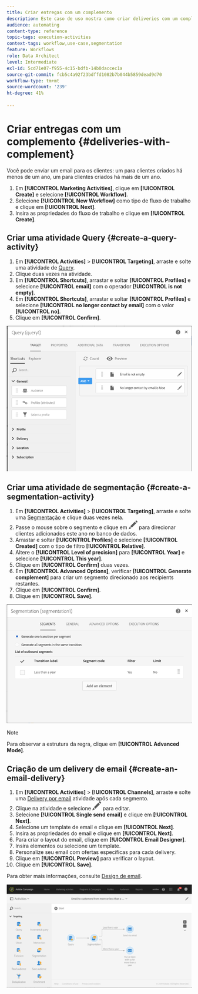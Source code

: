 ```yaml
---
title: Criar entregas com um complemento
description: Este caso de uso mostra como criar deliveries com um complemento.
audience: automating
content-type: reference
topic-tags: execution-activities
context-tags: workflow,use-case,segmentation
feature: Workflows
role: Data Architect
level: Intermediate
exl-id: 5cd71e07-f955-4c15-bdfb-14b0daccec1a
source-git-commit: fcb5c4a92f23bdffd1082b7b044b5859dead9d70
workflow-type: tm+mt
source-wordcount: '239'
ht-degree: 41%

---
```


# Criar entregas com um complemento {#deliveries-with-complement}

Você pode enviar um email para os clientes: um para clientes criados há menos de um ano, um para clientes criados há mais de um ano.

1. Em **[!UICONTROL Marketing Activities]**, clique em **[!UICONTROL Create]** e selecione **[!UICONTROL Workflow]**.
1. Selecione **[!UICONTROL New Workflow]** como tipo de fluxo de trabalho e clique em **[!UICONTROL Next]**.
1. Insira as propriedades do fluxo de trabalho e clique em **[!UICONTROL Create]**.

## Criar uma atividade Query {#create-a-query-activity}

1. Em **[!UICONTROL Activities]** > **[!UICONTROL Targeting]**, arraste e solte uma atividade de [Query](../../automating/using/query.md).
1. Clique duas vezes na atividade.
1. Em **[!UICONTROL Shortcuts]**, arrastar e soltar **[!UICONTROL Profiles]** e selecione **[!UICONTROL email]** com o operador **[!UICONTROL is not empty]**.
1. Em **[!UICONTROL Shortcuts]**, arrastar e soltar **[!UICONTROL Profiles]** e selecione **[!UICONTROL no longer contact by email]** com o valor **[!UICONTROL no]**.
1. Clique em **[!UICONTROL Confirm]**.

![](assets/wf-complement-query.png)

## Criar uma atividade de segmentação {#create-a-segmentation-activity}

1. Em **[!UICONTROL Activities]** > **[!UICONTROL Targeting]**, arraste e solte uma [Segmentação](../../automating/using/segmentation.md) e clique duas vezes nela.
1. Passe o mouse sobre o segmento e clique em ![](assets/edit_darkgrey-24px.png) para direcionar clientes adicionados este ano no banco de dados.
1. Arrastar e soltar **[!UICONTROL Profiles]** e selecione **[!UICONTROL Created]** com o tipo de filtro **[!UICONTROL Relative]**.
1. Altere o **[!UICONTROL Level of precision]** para **[!UICONTROL Year]** e selecione **[!UICONTROL This year]**.
1. Clique em **[!UICONTROL Confirm]** duas vezes.
1. Em **[!UICONTROL Advanced Options]**, verificar **[!UICONTROL Generate complement]** para criar um segmento direcionado aos recipients restantes.
1. Clique em **[!UICONTROL Confirm]**.
1. Clique em **[!UICONTROL Save]**.

![](assets/wf-complement-segmentation.png)

>[!NOTE]
>
>Para observar a estrutura da regra, clique em **[!UICONTROL Advanced Mode]**.

## Criação de um delivery de email {#create-an-email-delivery}

1. Em **[!UICONTROL Activities]** > **[!UICONTROL Channels]**, arraste e solte uma [Delivery por email](../../automating/using/email-delivery.md) atividade após cada segmento.
1. Clique na atividade e selecione ![](assets/edit_darkgrey-24px.png) para editar.
1. Selecione **[!UICONTROL Single send email]** e clique em **[!UICONTROL Next]**.
1. Selecione um template de email e clique em **[!UICONTROL Next]**.
1. Insira as propriedades do email e clique em **[!UICONTROL Next]**.
1. Para criar o layout do email, clique em **[!UICONTROL Email Designer]**.
1. Insira elementos ou selecione um template.
1. Personalize seu email com ofertas específicas para cada delivery.
1. Clique em **[!UICONTROL Preview]** para verificar o layout.
1. Clique em **[!UICONTROL Save]**.

Para obter mais informações, consulte [Design de email](../../designing/using/designing-from-scratch.md#designing-an-email-content-from-scratch).

![](assets/wf-deliveries-with-a-complement.png)

